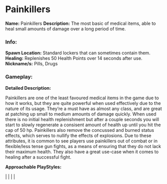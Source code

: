 # Painkillers

**Name:** Painkillers
**Description:** The most basic of medical items, able to heal small amounts of damage over a long period of time.

### Info:

**Spawn Location:** Standard lockers that can sometimes contain them.
**Healing:** Replenishes 50 Health Points over 14 seconds after use.
**Nickname/s:** Pills, Drugs

### Gameplay:

**Detailed Description:**

Painkillers are one of the least favoured medical items in the game due to how it works, but they are quite powerful when used effectively due to the nature of its usage. They’re a must have as almost any class, and are great at patching up small to medium amounts of damage quickly.
When used there is no initial health replenishment but after a couple seconds you will start to slowly regenerate a consisent amount of health up until you hit the cap of 50 hp. Painkillers also remove the concussed and burned status effects, which serves to nullify the effects of explosions.
Due to these attributes, it is common to see players use painkillers out of combat or in flexible/less tense gun fights, as a means of ensuring that they do not lack their maximum health. They also have a great use-case when it comes to healing after a successful fight.

**Approachable PlayStyles:**

|
|
|
|